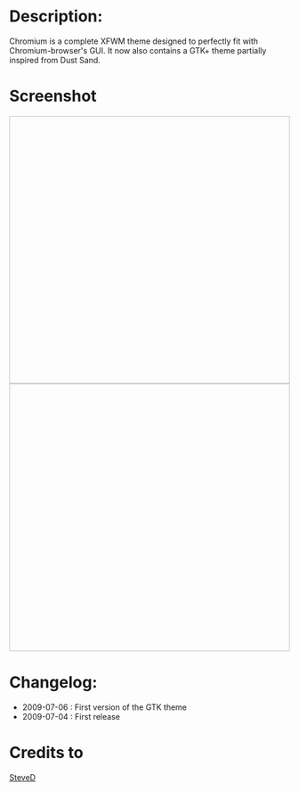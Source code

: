 # Description:
Chromium is a complete XFWM theme designed to perfectly fit with Chromium-browser's GUI. It now also contains a GTK+ theme partially inspired from Dust Sand.

# Screenshot
<img scr="http://gnome-look.org/CONTENT/content-pre1/108046-1.jpg" height="480" width="640">

<img scr="http://gnome-look.org/CONTENT/content-pre2/108046-2.png" height="480" width="640">

# Changelog:
- 2009-07-06 : First version of the GTK theme
- 2009-07-04 : First release

# Credits to
[SteveD](http://gnome-look.org/usermanager/search.php?username=SteveD)
